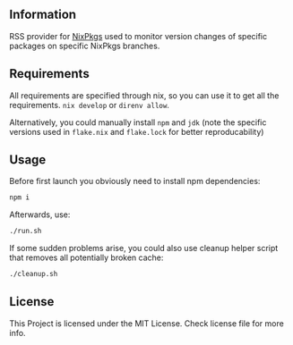 ## Information

RSS provider for [NixPkgs](https://github.com/NixOS/nixpkgs) used to monitor version changes of specific packages on specific NixPkgs branches.

## Requirements

All requirements are specified through nix, so you can use it to get all the requirements. `nix develop` or `direnv allow`.

Alternatively, you could manually install `npm` and `jdk` (note the specific versions used in `flake.nix` and `flake.lock` for better reproducability)

## Usage

Before first launch you obviously need to install npm dependencies:
```bash
npm i
```

Afterwards, use:
```bash
./run.sh
```

If some sudden problems arise, you could also use cleanup helper script that removes all potentially broken cache:
```bash
./cleanup.sh
```

## License

This Project is licensed under the MIT License. Check license file for more info.
